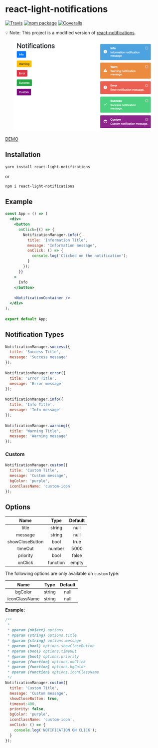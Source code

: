 # react-light-notifications

[![Travis][build-badge]][build]
[![npm package][npm-badge]][npm]
[![Coveralls][coveralls-badge]][coveralls]


[build-badge]: https://img.shields.io/travis/user/repo/master.png?style=flat-square
[build]: https://travis-ci.org/user/repo

[npm-badge]: https://img.shields.io/npm/v/npm-package.png?style=flat-square
[npm]: https://www.npmjs.org/package/npm-package

[coveralls-badge]: https://img.shields.io/coveralls/user/repo/master.png?style=flat-square
[coveralls]: https://coveralls.io/github/user/repo

💡 Note: This project is a modified version of [react-notifications](https://github.com/minhtranite/react-notifications).

<div style="text-align:center;">
<img src="/demo/src/demo.png" width="450"/>
</div>

[DEMO](https://farbodsalimi.github.io/react-light-notifications/demo/dist/)

## Installation

```bash
yarn install react-light-notifications
```

or

```bash
npm i react-light-notifications
```

## Example
```jsx
const App = () => (
  <div>
    <button
      onClick={() => {
        NotificationManager.info({
          title: 'Information Title',
          message: 'Information message',
          onClick: () => {
            console.log('Clicked on the notification');
          }
        });
      }}
    >
      Info
    </button>

    <NotificationContainer />
  </div>
);

export default App;
```

## Notification Types

```javascript
NotificationManager.success({
  title: 'Success Title',
  message: 'Success message'
});

NotificationManager.error({
  title: 'Error Title',
  message: 'Error message'
});

NotificationManager.info({
  title: 'Info Title',
  message: 'Info message'
});

NotificationManager.warning({
  title: 'Warning Title',
  message: 'Warning message'
});
```

### Custom

```javascript
NotificationManager.custom({
  title: 'Custom Title',
  message: 'Custom message',
  bgColor: 'purple',
  iconClassName: 'custom-icon'
});
```

## Options

| Name  | Type  | Default |
| :---: | :---: | :---:   |
| title | string | null |
| message | string | null |
| showCloseButton | bool | true |
| timeOut | number | 5000 |
| priority | bool | false|
| onClick | function | empty|

The following options are only available on `custom` type:

| Name  | Type  | Default |
| :---: | :---: | :---:   |
| bgColor | string | null |
| iconClassName | string | null |

**Example:**

```javascript
/**
 *
 * @param {object} options
 * @param {string} options.title
 * @param {string} options.message
 * @param {bool} options.showCloseButton
 * @param {bool} options.timeOut
 * @param {bool} options.priority
 * @param {function} options.onClick
 * @param {function} options.bgColor
 * @param {function} options.iconClassName
 */
NotificationManager.custom({
  title: 'Custom Title',
  message: 'Custom message',
  showCloseButton: true,
  timeout:400,
  priority: false,
  bgColor: 'purple',
  iconClassName: 'custom-icon',
  onClick: () => {
    console.log('NOTIFICATION ON CLICK');
  }
});

```
